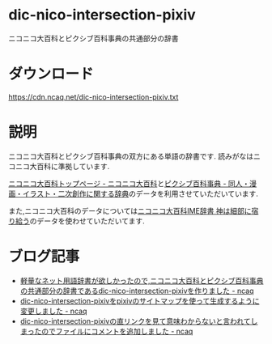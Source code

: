 # dic-nico-intersection-pixiv

ニコニコ大百科とピクシブ百科事典の共通部分の辞書

# ダウンロード

<https://cdn.ncaq.net/dic-nico-intersection-pixiv.txt>

# 説明

ニコニコ大百科とピクシブ百科事典の双方にある単語の辞書です.
読みがなはニコニコ大百科に準拠しています.

[ニコニコ大百科トップページ - ニコニコ大百科](http://dic.nicovideo.jp/)と[ピクシブ百科事典 - 同人・漫画・イラスト・二次創作に関する辞典](https://dic.pixiv.net/)のデータを利用させていただいています.

また,ニコニコ大百科のデータについては[ニコニコ大百科IME辞書 神は細部に宿り給う](http://tkido.com/blog/1019.html)のデータを使わせていただいてます.

# ブログ記事

* [軽量なネット用語辞書が欲しかったので,ニコニコ大百科とピクシブ百科事典の共通部分の辞書であるdic-nico-intersection-pixivを作りました - ncaq](https://www.ncaq.net/2017/03/10/)
* [dic-nico-intersection-pixivをpixivのサイトマップを使って生成するように変更しました - ncaq](https://www.ncaq.net/2017/08/23/)
* [dic-nico-intersection-pixivの直リンクを見て意味わからないと言われてしまったのでファイルにコメントを追加しました - ncaq](https://www.ncaq.net/2017/11/09/16/26/13/)
